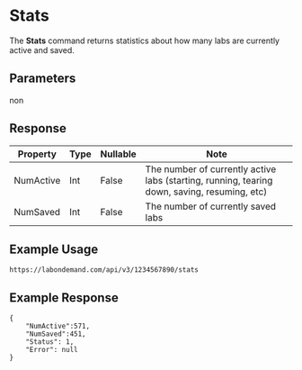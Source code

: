 # Stats

The **Stats** command returns statistics about how many labs are currently active and saved.

## Parameters

non

## Response

|Property|Type|Nullable|Note|
|--- |--- |--- |--- |
|NumActive|Int|False|The number of currently active labs (starting, running, tearing down, saving, resuming, etc)|
|NumSaved|Int|False|The number of currently saved labs|

## Example Usage

```
https://labondemand.com/api/v3/1234567890/stats
```

## Example Response

```linenums
{
    "NumActive":571, 
    "NumSaved":451,
    "Status": 1,
    "Error": null 
}
```